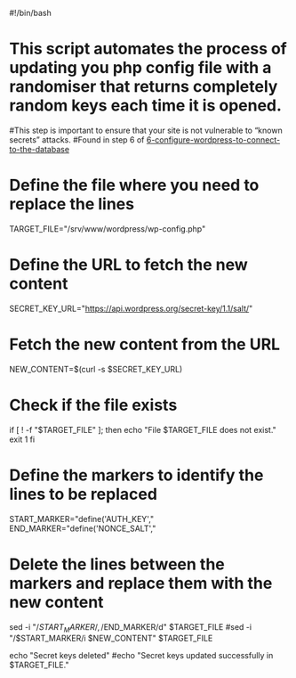 #!/bin/bash


# This script automates the process of updating you php config file with a randomiser that returns completely random keys each time it is opened.
#This step is important to ensure that your site is not vulnerable to “known secrets” attacks.
#Found in step 6 of [6-configure-wordpress-to-connect-to-the-database](https://ubuntu.com/tutorials/install-and-configure-wordpress#6-configure-wordpress-to-connect-to-the-database)

# Define the file where you need to replace the lines
TARGET_FILE="/srv/www/wordpress/wp-config.php"

# Define the URL to fetch the new content
SECRET_KEY_URL="https://api.wordpress.org/secret-key/1.1/salt/"

# Fetch the new content from the URL
NEW_CONTENT=$(curl -s $SECRET_KEY_URL)

# Check if the file exists
if [ ! -f "$TARGET_FILE" ]; then
  echo "File $TARGET_FILE does not exist."
  exit 1
fi

# Define the markers to identify the lines to be replaced
START_MARKER="define('AUTH_KEY',"
END_MARKER="define('NONCE_SALT',"

# Delete the lines between the markers and replace them with the new content
sed -i "/$START_MARKER/,/$END_MARKER/d" $TARGET_FILE
#sed -i "/$START_MARKER/i $NEW_CONTENT" $TARGET_FILE


echo "Secret keys deleted"
#echo "Secret keys updated successfully in $TARGET_FILE."

